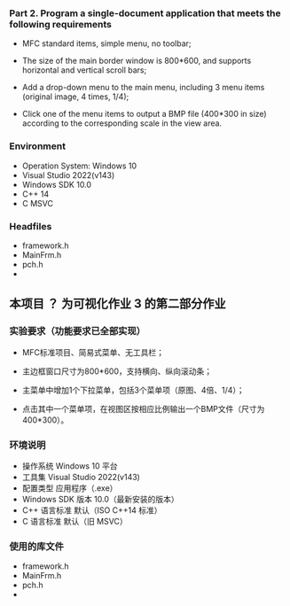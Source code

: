 ### Part 2. Program a single-document application that meets the following requirements

- MFC standard items, simple menu, no toolbar;

- The size of the main border window is 800*600, and supports horizontal and vertical scroll bars;

- Add a drop-down menu to the main menu, including 3 menu items (original image, 4 times, 1/4);

- Click one of the menu items to output a BMP file (400*300 in size) according to the corresponding scale in the view area.

### Environment

- Operation System: Windows 10
- Visual Studio 2022(v143)
- Windows SDK 10.0
- C++ 14
- C MSVC

### Headfiles

- framework.h
- MainFrm.h
- pch.h
- 



## 本项目 ？ 为可视化作业 3 的第二部分作业

### 实验要求（功能要求已全部实现）

- MFC标准项目、简易式菜单、无工具栏；

- 主边框窗口尺寸为800*600，支持横向、纵向滚动条；

- 主菜单中增加1个下拉菜单，包括3个菜单项（原图、4倍、1/4）；

- 点击其中一个菜单项，在视图区按相应比例输出一个BMP文件（尺寸为400*300）。

###  环境说明

- 操作系统 Windows 10 平台
- 工具集 Visual Studio 2022(v143)
- 配置类型 应用程序（.exe）
- Windows SDK 版本 10.0（最新安装的版本） 
- C++ 语言标准 默认（ISO C++14 标准） 
- C 语言标准 默认（旧 MSVC）

### 使用的库文件

- framework.h
- MainFrm.h
- pch.h
- 